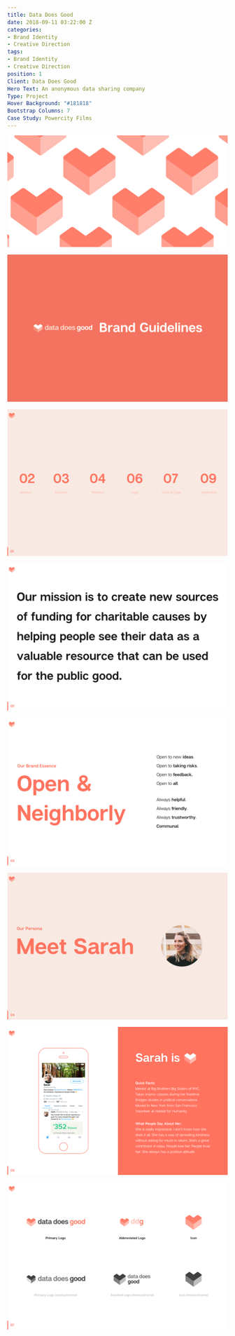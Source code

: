 ```yaml
---
title: Data Does Good
date: 2018-09-11 03:22:00 Z
categories:
- Brand Identity
- Creative Direction
tags:
- Brand Identity
- Creative Direction
position: 1
Client: Data Does Good
Hero Text: An anonymous data sharing company
Type: Project
Hover Background: "#181818"
Bootstrap Columns: 7
Case Study: Powercity Films
---
```


![data-does-good-hero.png](/img/data-does-good-hero.png)​

![data-does-good-01.png](/img/data-does-good-01.png)​

![data-does-good-02.png](/img/data-does-good-02.png)​

![data-does-good-03.png](/img/data-does-good-03.png)​

![data-does-good-04.png](/img/data-does-good-04.png)​

![data-does-good-05.png](/img/data-does-good-05.png)​

![data-does-good-06.png](/img/data-does-good-06.png)​

![data-does-good-07.png](/img/data-does-good-07.png)​